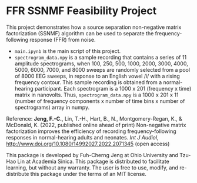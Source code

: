 # FFR SSNMF Feasibility Project

This project demonstrates how a source separation non-negative matrix factorization (SSNMF) algorithm can be used to separate the frequency-following response (FFR) from noise.

- `main.ipynb` is the main script of this project.
- `spectrogram_data.npy` is a sample recording that contains a series of 11 amplitude spectrograms, when 100, 250, 500, 1000, 2000, 3000, 4000, 5000, 6000, 7000, and 8000 sweeps are randomly selected from a pool of 8000 EEG sweeps, in reponse to an English vowel /i/ with a rising frequency contour. This sample recording is obtained from a normal-hearing participant. Each spectrogram is a 1000 x 201 (frequency x time) matrix in nanovolts. Thus, `spectrogram_data.npy` is a 1000 x 201 x 11 (number of frequency components x number of time bins x number of spectrograms) array in numpy.

Reference: **Jeng, F.-C.**, Lin, T.-H., Hart, B., N., Montgomery-Regan, K., & McDonald, K. (2022, published online ahead of print) Non-negative matrix factorization improves the efficiency of recording frequency-following responses in normal-hearing adults and neonates. _Int J Audiol_, http://www.doi.org/10.1080/14992027.2022.2071345 (open access)

This package is developed by Fuh-Cherng Jeng at Ohio University and Tzu-Hao Lin at Academia Sinica. This package is distributed to facilitate learning, but without any warranty. The user is free to use, modify, and re-distribute this package under the terms of an MIT license.
